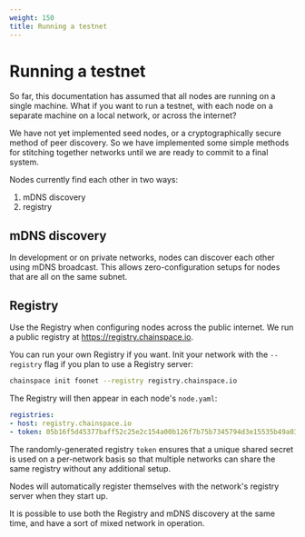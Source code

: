 ```yaml
---
weight: 150
title: Running a testnet
---
```


# Running a testnet

So far, this documentation has assumed that all nodes are running on a single machine. What if you want to run a testnet, with each node on a separate machine on a local network, or across the internet?

We have not yet implemented seed nodes, or a cryptographically secure method of peer discovery. So we have implemented some simple methods for stitching together networks until we are ready to commit to a final system.

Nodes currently find each other in two ways:

1. mDNS discovery
1. registry

## mDNS discovery

In development or on private networks, nodes can discover each other using mDNS broadcast. This allows zero-configuration setups for nodes that are all on the same subnet.

## Registry

Use the Registry when configuring nodes across the public internet. We run a public registry at https://registry.chainspace.io.

You can run your own Registry if you want. Init your network with the `--registry` flag if you plan to use a Registry server:

```bash
chainspace init foonet --registry registry.chainspace.io
```

The Registry will then appear in each node's `node.yaml`:

```yaml
registries:
- host: registry.chainspace.io
- token: 05b16f5d45377baff52c25e2c154a00b126f7b75b7345794d3e15535b49a03f955b9c355
```

The randomly-generated registry `token` ensures that a unique shared secret is used on a per-network basis so that multiple networks can share the same registry without any additional setup.

Nodes will automatically register themselves with the network's registry server when they start up.

It is possible to use both the Registry and mDNS discovery at the same time, and have a sort of mixed network in operation.
